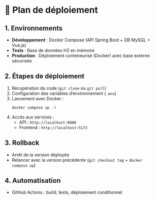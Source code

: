 # 🚀 Plan de déploiement

## 1. Environnements
- **Développement** : Docker Compose (API Spring Boot + DB MySQL + Vue.js)
- **Tests** : Base de données H2 en mémoire
- **Production** : Déploiement conteneurisé (Docker) avec base externe sécurisée

## 2. Étapes de déploiement
1. Récupération du code (`git clone` ou `git pull`)
2. Configuration des variables d’environnement (`.env`)
3. Lancement avec Docker :
   ```bash
   docker compose up -d
   ```
4. Accès aux services :
   - API : `http://localhost:8080`
   - Frontend : `http://localhost:5173`

## 3. Rollback
- Arrêt de la version déployée
- Relancer avec la version précédente (`git checkout tag` + `docker compose up`)

## 4. Automatisation
- GitHub Actions : build, tests, déploiement conditionnel
